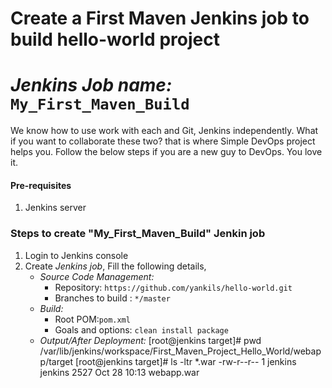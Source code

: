 # Create a First Maven Jenkins job to build hello-world project 
# *Jenkins Job name:* `My_First_Maven_Build`

We know how to use work with each and Git, Jenkins independently. What if you want to collaborate these two? that is where Simple DevOps project helps you. Follow the below steps if you are a new guy to DevOps. You love it. 


#### Pre-requisites

1. Jenkins server 


### Steps to create "My_First_Maven_Build" Jenkin job
1. Login to Jenkins console
1. Create *Jenkins job*, Fill the following details,
   - *Source Code Management:*
      - Repository: `https://github.com/yankils/hello-world.git`
      - Branches to build : `*/master`  
   - *Build:*
     - Root POM:`pom.xml`
     - Goals and options: `clean install package`
   - *Output/After Deployment:*
      [root@jenkins target]# pwd
      /var/lib/jenkins/workspace/First_Maven_Project_Hello_World/webapp/target
      [root@jenkins target]# ls -ltr *.war
      -rw-r--r-- 1 jenkins jenkins 2527 Oct 28 10:13 webapp.war
